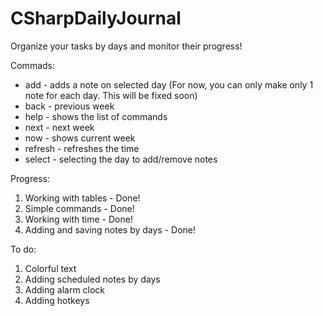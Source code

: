 # CSharpDailyJournal
Organize your tasks by days and monitor their progress!

Commads:
- add - adds a note on selected day (For now, you can only make only 1 note for each day. This will be fixed soon)
- back - previous week
- help - shows the list of commands
- next - next week
- now - shows current week
- refresh - refreshes the time
- select - selecting the day to add/remove notes

Progress:
1. Working with tables - Done!
2. Simple commands - Done!
3. Working with time - Done!
4. Adding and saving notes by days - Done!

To do:
1. Colorful text
2. Adding scheduled notes by days
3. Adding alarm clock
4. Adding hotkeys
